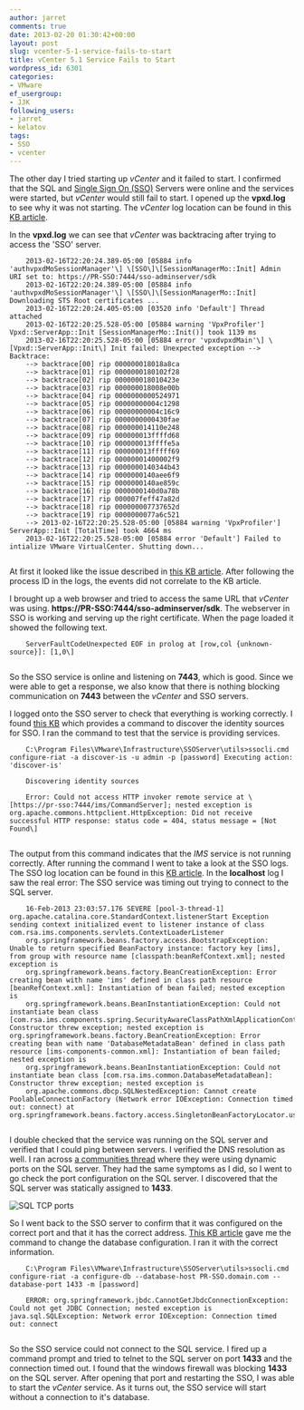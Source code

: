 ```yaml
---
author: jarret
comments: true
date: 2013-02-20 01:30:42+00:00
layout: post
slug: vcenter-5-1-service-fails-to-start
title: vCenter 5.1 Service Fails to Start
wordpress_id: 6301
categories:
- VMware
ef_usergroup:
- JJK
following_users:
- jarret
- kelatov
tags:
- SSO
- vcenter
---
```


The other day I tried starting up _vCenter_ and it failed to start. I confirmed that the SQL and [Single Sign On (SSO)](http://kb.vmware.com/kb/2034918) Servers were online and the services were started, but _vCenter_ would still fail to start. I opened up the **vpxd.log** to see why it was not starting. The _vCenter_ log location can be found in this [KB article](http://kb.vmware.com/kb/1021804).





In the **vpxd.log** we can see that _vCenter_ was backtracing after trying to access the 'SSO' server.




    

```
    2013-02-16T22:20:24.389-05:00 [05884 info 'authvpxdMoSessionManager'\] \[SSO\]\[SessionManagerMo::Init] Admin URI set to: https://PR-SSO:7444/sso-adminserver/sdk 
    2013-02-16T22:20:24.389-05:00 [05884 info 'authvpxdMoSessionManager'\] \[SSO\]\[SessionManagerMo::Init] Downloading STS Root certificates ... 
    2013-02-16T22:20:24.405-05:00 [03520 info 'Default'] Thread attached 
    2013-02-16T22:20:25.528-05:00 [05884 warning 'VpxProfiler'] Vpxd::ServerApp::Init [SessionManagerMo::Init()] took 1139 ms 
    2013-02-16T22:20:25.528-05:00 [05884 error 'vpxdvpxdMain'\] \[Vpxd::ServerApp::Init\] Init failed: Unexpected exception --> Backtrace: 
    --> backtrace[00] rip 000000018018a8ca 
    --> backtrace[01] rip 0000000180102f28 
    --> backtrace[02] rip 000000018010423e 
    --> backtrace[03] rip 000000018008e00b 
    --> backtrace[04] rip 0000000000524971 
    --> backtrace[05] rip 00000000004c1298 
    --> backtrace[06] rip 00000000004c16c9 
    --> backtrace[07] rip 0000000000430fae 
    --> backtrace[08] rip 000000014110e248 
    --> backtrace[09] rip 000000013ffffd68 
    --> backtrace[10] rip 000000013ffffe5a 
    --> backtrace[11] rip 000000013fffff69 
    --> backtrace[12] rip 00000001400002f9 
    --> backtrace[13] rip 0000000140344b43 
    --> backtrace[14] rip 0000000140aee6f9 
    --> backtrace[15] rip 0000000140ae859c 
    --> backtrace[16] rip 0000000140d0a78b 
    --> backtrace[17] rip 000007feff47a82d 
    --> backtrace[18] rip 000000007737652d 
    --> backtrace[19] rip 0000000077a6c521 
    --> 2013-02-16T22:20:25.528-05:00 [05884 warning 'VpxProfiler'] ServerApp::Init [TotalTime] took 4664 ms 
    2013-02-16T22:20:25.528-05:00 [05884 error 'Default'] Failed to intialize VMware VirtualCenter. Shutting down... 
    
```






At first it looked like the issue described in [this KB article](http://kb.vmware.com/kb/2036170). After following the process ID in the logs, the events did not correlate to the KB article.





I brought up a web browser and tried to access the same URL that _vCenter_ was using. **https://PR-SSO:7444/sso-adminserver/sdk**. The webserver in SSO is working and serving up the right certificate. When the page loaded it showed the following text.




    

```
    ServerFaultCodeUnexpected EOF in prolog at [row,col {unknown-source}]: [1,0\]
    
```






So the SSO service is online and listening on **7443**, which is good. Since we were able to get a response, we also know that there is nothing blocking communication on **7443** between the _vCenter_ and SSO servers.





I logged onto the SSO server to check that everything is working correctly. I found [this KB](http://kb.vmware.com/kb/2036170) which provides a command to discover the identity sources for SSO. I ran the command to test that the service is providing services.




    

```
    C:\Program Files\VMware\Infrastructure\SSOServer\utils>ssocli.cmd configure-riat -a discover-is -u admin -p [password] Executing action: 'discover-is'
    
    Discovering identity sources
    
    Error: Could not access HTTP invoker remote service at \[https://pr-sso:7444/ims/CommandServer]; nested exception is org.apache.commons.httpclient.HttpException: Did not receive successful HTTP response: status code = 404, status message = [Not Found\] 
    
```






The output from this command indicates that the _IMS_ service is not running correctly. After running the command I went to take a look at the SSO logs. The SSO log location can be found in this [KB article](http://kb.vmware.com/kb/2033430). In the **localhost** log I saw the real error: The SSO service was timing out trying to connect to the SQL server.




    

```
    16-Feb-2013 23:03:57.176 SEVERE [pool-3-thread-1] org.apache.catalina.core.StandardContext.listenerStart Exception sending context initialized event to listener instance of class com.rsa.ims.components.servlets.ContextLoaderListener 
    org.springframework.beans.factory.access.BootstrapException: Unable to return specified BeanFactory instance: factory key [ims], from group with resource name [classpath:beanRefContext.xml]; nested exception is 
    org.springframework.beans.factory.BeanCreationException: Error creating bean with name 'ims' defined in class path resource [beanRefContext.xml]: Instantiation of bean failed; nested exception is
    org.springframework.beans.BeanInstantiationException: Could not instantiate bean class [com.rsa.ims.components.spring.SecurityAwareClassPathXmlApplicationContext]: Constructor threw exception; nested exception is org.springframework.beans.factory.BeanCreationException: Error creating bean with name 'DatabaseMetadataBean' defined in class path resource [ims-components-common.xml]: Instantiation of bean failed; nested exception is 
    org.springframework.beans.BeanInstantiationException: Could not instantiate bean class [com.rsa.ims.common.DatabaseMetadataBean]: Constructor threw exception; nested exception is 
    org.apache.commons.dbcp.SQLNestedException: Cannot create PoolableConnectionFactory (Network error IOException: Connection timed out: connect) at org.springframework.beans.factory.access.SingletonBeanFactoryLocator.useBeanFactory(SingletonBeanFactoryLocator.java:409) 
    
```






I double checked that the service was running on the SQL server and verified that I could ping between servers. I verified the DNS resolution as well. I ran across [a communities thread](http://communities.vmware.com/thread/426536) where they were using dynamic ports on the SQL server. They had the same symptoms as I did, so I went to go check the port configuration on the SQL server. I discovered that the SQL server was statically assigned to **1433**.





![SQL TCP ports](http://virtuallyhyper.com/wp-content/uploads/2013/02/SQL-TCP-ports.jpg)





So I went back to the SSO server to confirm that it was configured on the correct port and that it has the correct address. [This KB article](http://kb.vmware.com/kb/2033516) gave me the command to change the database configuration. I ran it with the correct information.




    

```
    C:\Program Files\VMware\Infrastructure\SSOServer\utils>ssocli.cmd configure-riat -a configure-db --database-host PR-SSO.domain.com --database-port 1433 -m [password]
    
    ERROR: org.springframework.jbdc.CannotGetJbdcConnectionException: Could not get JDBC Connection; nested exception is java.sql.SQLException: Network error IOException: Connection timed out: connect
    
```






So the SSO service could not connect to the SQL service. I fired up a command prompt and tried to telnet to the SQL server on port **1433** and the connection timed out. I found that the windows firewall was blocking **1433** on the SQL server. After opening that port and restarting the SSO, I was able to start the _vCenter_ service. As it turns out, the SSO service will start without a connection to it's database.



